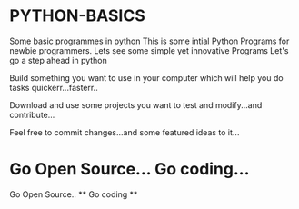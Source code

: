 # PYTHON-BASICS
Some basic programmes in python
This is some intial Python Programs for newbie programmers.
Lets see some simple yet innovative Programs
Let's go a step ahead in python 

Build something you want to use in your computer which will help you do tasks quickerr...fasterr..

Download and use some projects you want to test and modify...and contribute...

Feel free to commit changes...and some featured ideas to it...

Go Open Source... Go coding...
=======
Go Open Source.. ** Go coding **
